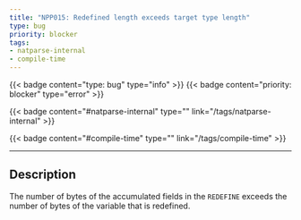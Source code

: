 ```yaml
---
title: "NPP015: Redefined length exceeds target type length"
type: bug
priority: blocker
tags:
- natparse-internal 
- compile-time 
---
```


{{< badge content="type: bug" type="info" >}}
{{< badge content="priority: blocker" type="error" >}}


{{< badge content="#natparse-internal" type="" link="/tags/natparse-internal" >}}

{{< badge content="#compile-time" type="" link="/tags/compile-time" >}}

---

## Description
The number of bytes of the accumulated fields in the `REDEFINE` exceeds the number of bytes of the
variable that is redefined.
